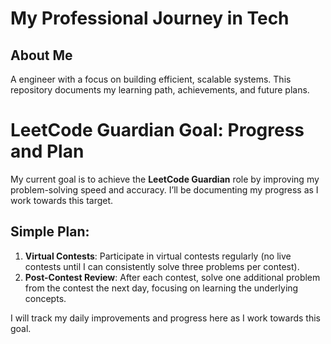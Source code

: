 # My Professional Journey in Tech

## About Me
A  engineer with a focus on building efficient, scalable systems. This repository documents my learning path, achievements, and future plans.


# LeetCode Guardian Goal: Progress and Plan

My current goal is to achieve the **LeetCode Guardian** role by improving my problem-solving speed and accuracy. I’ll be documenting my progress as I work towards this target.

## Simple Plan:
1. **Virtual Contests**: Participate in virtual contests regularly (no live contests until I can consistently solve three problems per contest).
2. **Post-Contest Review**: After each contest, solve one additional problem from the contest the next day, focusing on learning the underlying concepts.

I will track my daily improvements and progress here as I work towards this goal.
